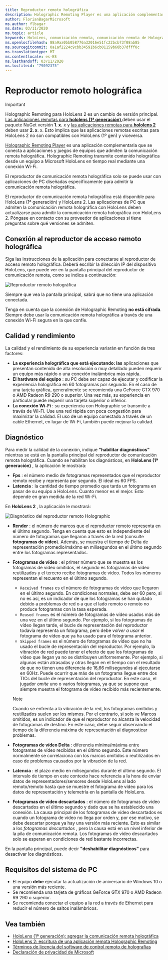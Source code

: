 ```yaml
---
title: Reproductor remoto holográfica
description: Holographic Remoting Player es una aplicación complementaria que se conecta a aplicaciones y juegos de equipos que admiten la comunicación remota holográfica. Holographic Remoting transmite contenido holográfica desde un equipo a Microsoft HoloLens en tiempo real mediante una conexión Wi-Fi.
author: FlorianBagarMicrosoft
ms.author: flbagar
ms.date: 03/11/2020
ms.topic: article
keywords: HoloLens, comunicación remota, comunicación remota de Holographic
ms.openlocfilehash: 88a9aa0bb058776a32016e51fc22bcb73f08ab85
ms.sourcegitcommit: 0a1af2224c9cbb34591b6cb01159b60b37dfff0c
ms.translationtype: MT
ms.contentlocale: es-ES
ms.lasthandoff: 03/11/2020
ms.locfileid: "79092375"
---
```

# <a name="holographic-remoting-player"></a>Reproductor remoto holográfica

>[!IMPORTANT]
>Holographic Remoting para HoloLens 2 es un cambio de versión principal. [Las aplicaciones remotas para **hololens (1ª generación)** ](add-holographic-remoting.md) deben usar el paquete NuGet versión **1. x.** x y [las aplicaciones remotas para **hololens 2** ](holographic-remoting-create-host.md) deben usar **2. x**. x. Esto implica que las aplicaciones remotas escritas para HoloLens 2 no son compatibles con HoloLens (1º gen) y viceversa.

[Holographic Remoting Player](https://www.microsoft.com/p/holographic-remoting-player/9nblggh4sv40) es una aplicación complementaria que se conecta a aplicaciones y juegos de equipos que admiten la comunicación remota holográfica. Holographic Remoting transmite contenido holográfica desde un equipo a Microsoft HoloLens en tiempo real mediante una conexión Wi-Fi.

El reproductor de comunicación remota holográfica solo se puede usar con aplicaciones de PC diseñadas específicamente para admitir la comunicación remota holográfica.

El reproductor de comunicación remota holográfica está disponible para HoloLens (1ª generación) y HoloLens 2.  Las aplicaciones de PC que admiten la comunicación remota holográfica con HoloLens deben actualizarse para admitir la comunicación remota holográfica con HoloLens 2. Póngase en contacto con su proveedor de aplicaciones si tiene preguntas sobre qué versiones se admiten.

## <a name="connecting-to-the-holographic-remoting-player"></a>Conexión al reproductor de acceso remoto holográfica

Siga las instrucciones de la aplicación para conectarse al reproductor de acceso remoto holográfica. Deberá escribir la dirección IP del dispositivo HoloLens, que puede ver en la pantalla principal del reproductor de comunicación remota, como se indica a continuación:

![Reproductor remoto holográfica](images/holographicremotingplayer.png)

Siempre que vea la pantalla principal, sabrá que no tiene una aplicación conectada.

Tenga en cuenta que la conexión de Holographic Remoting **no está cifrada**. Siempre debe usar la comunicación remota holográfica a través de una conexión Wi-Fi segura en la que confíe.

## <a name="quality-and-performance"></a>Calidad y rendimiento

La calidad y el rendimiento de su experiencia variarán en función de tres factores:
* **La experiencia holográfica que está ejecutando: las** aplicaciones que presentan contenido de alta resolución o muy detallado pueden requerir un equipo más rápido o una conexión inalámbrica más rápida.
* **El hardware del equipo** : su PC debe ser capaz de ejecutar y codificar la experiencia holográfica en 60 fotogramas por segundo. En el caso de una tarjeta gráfica, generalmente se recomienda una GeForce GTX 970 o AMD Radeon R9 290 o superior. Una vez más, su experiencia en particular puede requerir una tarjeta superior o inferior.
* **La conexión Wi-Fi** : su experiencia con Holographic se transmite a través de Wi-Fi. Use una red rápida con poca congestión para maximizar la calidad. El uso de un equipo conectado a través de un cable Ethernet, en lugar de Wi-Fi, también puede mejorar la calidad.

## <a name="diagnostics"></a>Diagnóstico

Para medir la calidad de la conexión, indique **"habilitar diagnósticos"** mientras se está en la pantalla principal del reproductor de comunicación remota holográfica. Cuando se habilitan los diagnósticos, en **HoloLens (1ª generación)** , la aplicación le mostrará:

* **Fps** : el número medio de fotogramas representados que el reproductor remoto recibe y representa por segundo. El ideal es 60 FPS.
* **Latencia** : la cantidad de tiempo promedio que tarda un fotograma en pasar de su equipo a HoloLens. Cuanto menor es el mejor. Esto depende en gran medida de la red Wi-Fi.

En **HoloLens 2** , la aplicación le mostrará:

![Diagnóstico del reproductor remoto Holographic](images/holographicremotingplayer-diag.png)

* **Render** : el número de marcos que el reproductor remoto representa en el último segundo. Tenga en cuenta que esto es independiente del número de fotogramas que llegaron a través de la red (consulte **fotogramas de vídeo**). Además, se muestra el tiempo de Delta de representación promedio/máximo en milisegundos en el último segundo entre los fotogramas representados.

* **Fotogramas de vídeo** : el primer número que se muestra es los fotogramas de vídeo omitidos, el segundo es fotogramas de vídeo reutilizados y el tercero recibe fotogramas de vídeo. Todos los números representan el recuento en el último segundo.
    * ```Received frames``` es el número de fotogramas de vídeo que llegaron en el último segundo. En condiciones normales, debe ser 60 pero, si no es así, es un indicador de que los fotogramas se han quitado debido a problemas de red o a que el lado remoto o remoto no produce fotogramas con la tasa esperada.
    * ```Reused frames``` es el número de fotogramas de vídeo usados más de una vez en el último segundo. Por ejemplo, si los fotogramas de vídeo llegan tarde, el bucle de representación del reproductor todavía representa un fotograma, pero debe *volver a usar* el fotograma de vídeo que ya ha usado para el fotograma anterior.
    * ```Skipped frames``` es el número de fotogramas de vídeo que no ha usado el bucle de representación del reproductor. Por ejemplo, la vibración de red puede tener el efecto de que los fotogramas de vídeo que llegan ya no se distribuyen uniformemente. Por ejemplo, si algunas están atrasadas y otras llegan en el tiempo con el resultado de que no tienen una diferencia de 16,66 milisegundos al ejecutarse en 60Hz. Puede ocurrir que más de un fotograma llegue entre dos TICs del bucle de representación del reproductor. En este caso, el jugador *omite* uno o varios fotogramas, ya que se supone que siempre muestra el fotograma de vídeo recibido más recientemente.

    >[!NOTE]
    >Cuando se enfrenta a la vibración de la red, los fotogramas omitidos y reutilizados suelen ser los mismos. Por el contrario, si solo ve Marcos omitidos, es un indicador de que el reproductor no alcanza la velocidad de fotogramas de destino. En este caso, debe seguir observando el tiempo de la diferencia máxima de representación al diagnosticar problemas.

* **Fotogramas de vídeo Delta** : diferencia mínima/máxima entre fotogramas de vídeo recibidos en el último segundo. Este número normalmente se correlaciona con los marcos omitidos o reutilizados en caso de problemas causados por la vibración de la red.
* **Latencia** : el plazo medio en milisegundos durante el último segundo. El intervalo de tiempo en este contexto hace referencia a la hora de enviar datos de representadores/sensores desde HoloLens al lado remoto/remoto hasta que se muestre el fotograma de vídeo para los datos de representación y telemetría en la pantalla de HoloLens.
* **Fotogramas de vídeo descartados** : el número de fotogramas de vídeo descartados en el último segundo y dado que se ha establecido una conexión. La causa principal de los fotogramas de vídeo descartados es cuando un fotograma de vídeo no llega por orden y, por ese motivo, se debe descartar porque ya hay una versión más reciente. Esto es similar a los *fotogramas descartados* , pero la causa está en un nivel inferior de la pila de comunicación remota. Los fotogramas de vídeo descartados solo se esperan en condiciones de red bastante incorrectas.



En la pantalla principal, puede decir **"deshabilitar diagnósticos"** para desactivar los diagnósticos.

## <a name="pc-system-requirements"></a>Requisitos del sistema de PC
* El equipo **debe** ejecutar la actualización de aniversario de Windows 10 o una versión más reciente.
* Se recomienda una tarjeta de gráficos GeForce GTX 970 o AMD Radeon R9 290 o superior.
* Se recomienda conectar el equipo a la red a través de Ethernet para reducir el número de saltos inalámbricos.

## <a name="see-also"></a>Vea también
* [HoloLens (1ª generación): agregar la comunicación remota holográfica](add-holographic-remoting.md)
* [HoloLens 2: escritura de una aplicación remota Holographic Remoting](holographic-remoting-create-host.md)
* [Términos de licencia del software de control remoto de holografías](https://docs.microsoft.com//legal/mixed-reality/microsoft-holographic-remoting-software-license-terms)
* [Declaración de privacidad de Microsoft](https://go.microsoft.com/fwlink/?LinkId=521839)
